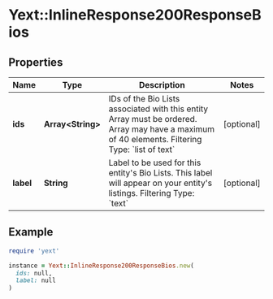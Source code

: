 # Yext::InlineResponse200ResponseBios

## Properties

| Name | Type | Description | Notes |
| ---- | ---- | ----------- | ----- |
| **ids** | **Array&lt;String&gt;** | IDs of the Bio Lists associated with this entity   Array must be ordered.  Array may have a maximum of 40 elements.   Filtering Type: &#x60;list of text&#x60; | [optional] |
| **label** | **String** | Label to be used for this entity&#39;s Bio Lists. This label will appear on your entity&#39;s listings.  Filtering Type: &#x60;text&#x60; | [optional] |

## Example

```ruby
require 'yext'

instance = Yext::InlineResponse200ResponseBios.new(
  ids: null,
  label: null
)
```

